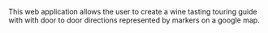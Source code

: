 This web application allows the user to create a wine tasting touring guide with with door to door directions represented by markers on a google map.